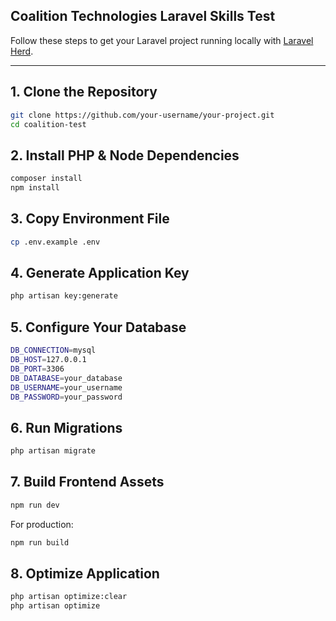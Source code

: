 ## Coalition Technologies Laravel Skills Test

Follow these steps to get your Laravel project running locally with [Laravel Herd](https://herd.laravel.com).

---

## 1. Clone the Repository

```bash
git clone https://github.com/your-username/your-project.git
cd coalition-test
```

## 2. Install PHP & Node Dependencies

```bash
composer install
npm install
```

## 3. Copy Environment File

```bash
cp .env.example .env
```


## 4. Generate Application Key 

```bash
php artisan key:generate
```

## 5. Configure Your Database

```bash
DB_CONNECTION=mysql
DB_HOST=127.0.0.1
DB_PORT=3306
DB_DATABASE=your_database
DB_USERNAME=your_username
DB_PASSWORD=your_password
```

## 6. Run Migrations

```bash
php artisan migrate
```

## 7. Build Frontend Assets

```bash
npm run dev
```
For production:

```bash
npm run build
```

## 8. Optimize Application

```bash
php artisan optimize:clear
php artisan optimize
```
